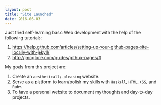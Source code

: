 ```yaml
---
layout: post
title: "Site Launched"
date: 2016-06-03
---
```


Just tried self-learning basic Web development with the help of the following tutorials:
1. https://help.github.com/articles/setting-up-your-github-pages-site-locally-with-jekyll/
2. http://jmcglone.com/guides/github-pages/#

My goals from this project are:
1. Create an `aesthetically-pleasing` website.
2. Serve as a platform to learn/polish my skills with `Haskell`, `HTML`, `CSS`, and `Ruby`.
3. To have a personal website to document my thoughts and day-to-day projects.
